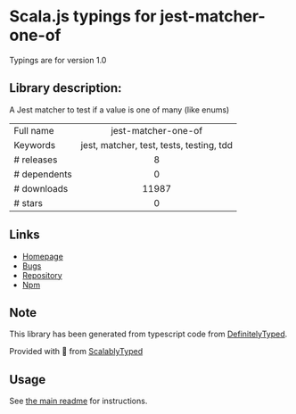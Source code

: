 
# Scala.js typings for jest-matcher-one-of

Typings are for version 1.0

## Library description:
A Jest matcher to test if a value is one of many (like enums)

|                    |                 |
| ------------------ | :-------------: |
| Full name          | jest-matcher-one-of |
| Keywords           | jest, matcher, test, tests, testing, tdd |
| # releases         | 8 |
| # dependents       | 0 |
| # downloads        | 11987 |
| # stars            | 0 |

## Links
- [Homepage](https://github.com/d4nyll/jest-matcher-one-of#readme)
- [Bugs](https://github.com/d4nyll/jest-matcher-one-of/issues)
- [Repository](https://github.com/d4nyll/jest-matcher-one-of)
- [Npm](https://www.npmjs.com/package/jest-matcher-one-of)
    


## Note
This library has been generated from typescript code from [DefinitelyTyped](https://definitelytyped.org).

Provided with :purple_heart: from [ScalablyTyped](https://github.com/oyvindberg/ScalablyTyped)

## Usage
See [the main readme](../../readme.md) for instructions.


